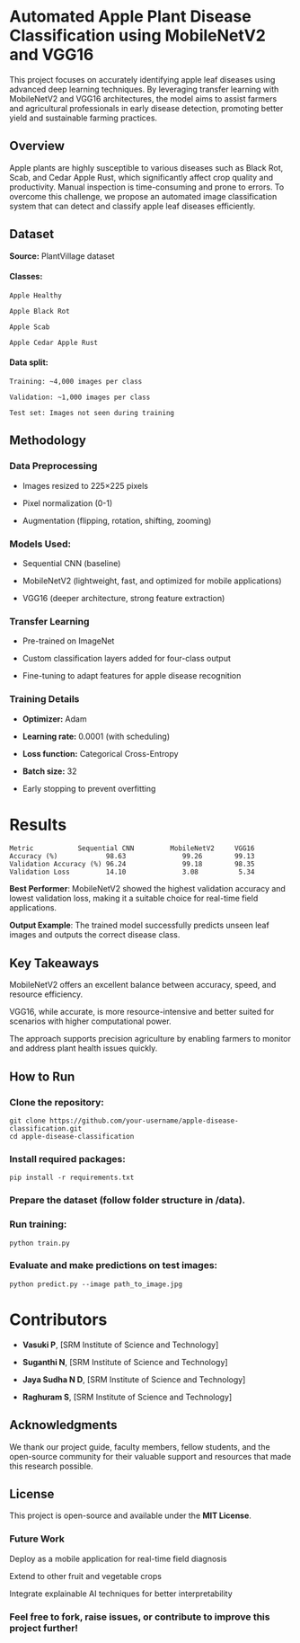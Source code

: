 # Automated Apple Plant Disease Classification using MobileNetV2 and VGG16

This project focuses on accurately identifying apple leaf diseases using advanced deep learning techniques. By leveraging transfer learning with MobileNetV2 and VGG16 architectures, the model aims to assist farmers and agricultural professionals in early disease detection, promoting better yield and sustainable farming practices.

## Overview
Apple plants are highly susceptible to various diseases such as Black Rot, Scab, and Cedar Apple Rust, which significantly affect crop quality and productivity. Manual inspection is time-consuming and prone to errors. To overcome this challenge, we propose an automated image classification system that can detect and classify apple leaf diseases efficiently.

## Dataset
**Source:** PlantVillage dataset

#### Classes:

    Apple Healthy

    Apple Black Rot

    Apple Scab

    Apple Cedar Apple Rust

#### Data split:

    Training: ~4,000 images per class

    Validation: ~1,000 images per class

    Test set: Images not seen during training

## Methodology
### Data Preprocessing

- Images resized to 225×225 pixels

- Pixel normalization (0-1)

- Augmentation (flipping, rotation, shifting, zooming)

### Models Used:

- Sequential CNN (baseline)

- MobileNetV2 (lightweight, fast, and optimized for mobile applications)

- VGG16 (deeper architecture, strong feature extraction)

### Transfer Learning

- Pre-trained on ImageNet

- Custom classification layers added for four-class output

- Fine-tuning to adapt features for apple disease recognition

### Training Details

- **Optimizer:** Adam

- **Learning rate:** 0.0001 (with scheduling)

- **Loss function:** Categorical Cross-Entropy

- **Batch size:** 32

- Early stopping to prevent overfitting

# Results
    Metric	         Sequential CNN	        MobileNetV2   	VGG16
    Accuracy (%)	        98.63	           99.26	    99.13
    Validation Accuracy (%)	96.24	           99.18	    98.35
    Validation Loss	        14.10	           3.08	         5.34

**Best Performer**: MobileNetV2 showed the highest validation accuracy and lowest validation loss, making it a suitable choice for real-time field applications.

**Output Example**: The trained model successfully predicts unseen leaf images and outputs the correct disease class.

## Key Takeaways
MobileNetV2 offers an excellent balance between accuracy, speed, and resource efficiency.

VGG16, while accurate, is more resource-intensive and better suited for scenarios with higher computational power.

The approach supports precision agriculture by enabling farmers to monitor and address plant health issues quickly.

## How to Run
### Clone the repository:


    git clone https://github.com/your-username/apple-disease-classification.git
    cd apple-disease-classification
### Install required packages:


    pip install -r requirements.txt
### Prepare the dataset (follow folder structure in /data).

### Run training:


    python train.py
### Evaluate and make predictions on test images:


    python predict.py --image path_to_image.jpg
# Contributors

- **Vasuki P**, [SRM Institute of Science and Technology]

- **Suganthi N**, [SRM Institute of Science and Technology]

- **Jaya Sudha N D**, [SRM Institute of Science and Technology]

- **Raghuram S**, [SRM Institute of Science and Technology]

## Acknowledgments
We thank our project guide, faculty members, fellow students, and the open-source community for their valuable support and resources that made this research possible.

## License
This project is open-source and available under the **MIT License**.

### Future Work
Deploy as a mobile application for real-time field diagnosis

Extend to other fruit and vegetable crops

Integrate explainable AI techniques for better interpretability

### Feel free to fork, raise issues, or contribute to improve this project further!
